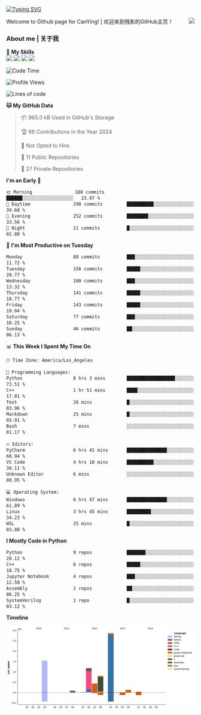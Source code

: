 [![Typing SVG](https://readme-typing-svg.herokuapp.com?size=25&duration=3500&color=00FFFF&vCenter=true&width=250&height=40&lines=Hi+Welcome+%F0%9F%91%8B%F0%9F%8F%BB;I'm+CanYing|残影)](https://git.io/typing-svg)

<a href="#">
  <img align="right" src="https://github-readme-stats.vercel.app/api?username=CanYing0913&count_private=true&rank_icon=github&show_icons=true&bg_color=15,f2f7fd,E0EAFC&" />
</a>

Welcome to Github page for CanYing! | 欢迎来到残影的GitHub主页！

### About me | 关于我

🌟 **My Skills**  
![](https://img.shields.io/badge/-C-A8B9CC?style=flat-square&logo=C&logoColor=fff)
![](https://img.shields.io/badge/-C++-00599C?style=flat-square&logo=Cpp&logoColor=fff)
![](https://img.shields.io/badge/-Python-3776AB?style=flat-square&logo=Python&logoColor=fff)
![](https://img.shields.io/badge/-Linux-000000?style=flat-square&logo=Linux&logoColor=fff)

<!--START_SECTION:waka-->
![Code Time](http://img.shields.io/badge/Code%20Time-9%20hrs%2030%20mins-blue)

![Profile Views](http://img.shields.io/badge/Profile%20Views-83-blue)

![Lines of code](https://img.shields.io/badge/From%20Hello%20World%20I%27ve%20Written-7.1%20million%20lines%20of%20code-blue)

**🐱 My GitHub Data** 

> 📦 965.0 kB Used in GitHub's Storage 
 > 
> 🏆 66 Contributions in the Year 2024
 > 
> 🚫 Not Opted to Hire
 > 
> 📜 11 Public Repositories 
 > 
> 🔑 27 Private Repositories 
 > 
**I'm an Early 🐤** 

```text
🌞 Morning                180 commits         ██████░░░░░░░░░░░░░░░░░░░   23.97 % 
🌆 Daytime                298 commits         ██████████░░░░░░░░░░░░░░░   39.68 % 
🌃 Evening                252 commits         ████████░░░░░░░░░░░░░░░░░   33.56 % 
🌙 Night                  21 commits          █░░░░░░░░░░░░░░░░░░░░░░░░   02.80 % 
```
📅 **I'm Most Productive on Tuesday** 

```text
Monday                   88 commits          ███░░░░░░░░░░░░░░░░░░░░░░   11.72 % 
Tuesday                  156 commits         █████░░░░░░░░░░░░░░░░░░░░   20.77 % 
Wednesday                100 commits         ███░░░░░░░░░░░░░░░░░░░░░░   13.32 % 
Thursday                 141 commits         █████░░░░░░░░░░░░░░░░░░░░   18.77 % 
Friday                   143 commits         █████░░░░░░░░░░░░░░░░░░░░   19.04 % 
Saturday                 77 commits          ███░░░░░░░░░░░░░░░░░░░░░░   10.25 % 
Sunday                   46 commits          ██░░░░░░░░░░░░░░░░░░░░░░░   06.13 % 
```


📊 **This Week I Spent My Time On** 

```text
🕑︎ Time Zone: America/Los_Angeles

💬 Programming Languages: 
Python                   8 hrs 3 mins        ██████████████████░░░░░░░   73.51 % 
C++                      1 hr 51 mins        ████░░░░░░░░░░░░░░░░░░░░░   17.01 % 
Text                     26 mins             █░░░░░░░░░░░░░░░░░░░░░░░░   03.96 % 
Markdown                 25 mins             █░░░░░░░░░░░░░░░░░░░░░░░░   03.91 % 
Bash                     7 mins              ░░░░░░░░░░░░░░░░░░░░░░░░░   01.17 % 

🔥 Editors: 
PyCharm                  6 hrs 41 mins       ███████████████░░░░░░░░░░   60.94 % 
VS Code                  4 hrs 10 mins       ██████████░░░░░░░░░░░░░░░   38.11 % 
Unknown Editor           6 mins              ░░░░░░░░░░░░░░░░░░░░░░░░░   00.95 % 

💻 Operating System: 
Windows                  6 hrs 47 mins       ███████████████░░░░░░░░░░   61.89 % 
Linux                    3 hrs 45 mins       █████████░░░░░░░░░░░░░░░░   34.23 % 
WSL                      25 mins             █░░░░░░░░░░░░░░░░░░░░░░░░   03.88 % 
```

**I Mostly Code in Python** 

```text
Python                   9 repos             ███████░░░░░░░░░░░░░░░░░░   28.12 % 
C++                      6 repos             █████░░░░░░░░░░░░░░░░░░░░   18.75 % 
Jupyter Notebook         4 repos             ███░░░░░░░░░░░░░░░░░░░░░░   12.50 % 
Assembly                 2 repos             ██░░░░░░░░░░░░░░░░░░░░░░░   06.25 % 
SystemVerilog            1 repo              █░░░░░░░░░░░░░░░░░░░░░░░░   03.12 % 
```



**Timeline**

![Lines of Code chart](https://raw.githubusercontent.com/CanYing0913/CanYing0913/master/assets/bar_graph.png)


<!--END_SECTION:waka-->
